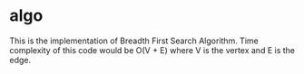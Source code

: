 # algo
This is the implementation of Breadth First Search Algorithm. 
Time complexity of this code would be O(V + E) where V is the vertex and E is the edge. 
